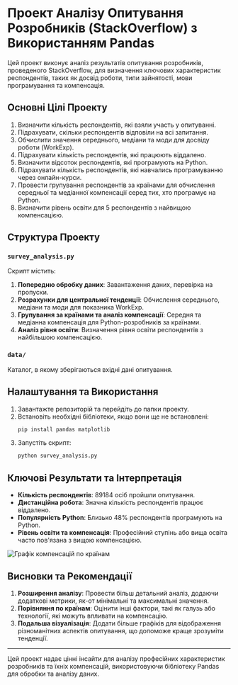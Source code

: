 
# Проект Аналізу Опитування Розробників (StackOverflow) з Використанням Pandas

Цей проект виконує аналіз результатів опитування розробників, проведеного StackOverflow, для визначення ключових характеристик респондентів, таких як досвід роботи, типи зайнятості, мови програмування та компенсація.

## Основні Цілі Проекту

1. Визначити кількість респондентів, які взяли участь у опитуванні.
2. Підрахувати, скільки респондентів відповіли на всі запитання.
3. Обчислити значення середнього, медіани та моди для досвіду роботи (WorkExp).
4. Підрахувати кількість респондентів, які працюють віддалено.
5. Визначити відсоток респондентів, які програмують на Python.
6. Підрахувати кількість респондентів, які навчались програмуванню через онлайн-курси.
7. Провести групування респондентів за країнами для обчислення середньої та медіанної компенсації серед тих, хто програмує на Python.
8. Визначити рівень освіти для 5 респондентів з найвищою компенсацією.

## Структура Проекту

### `survey_analysis.py`
Скрипт містить:
1. **Попередню обробку даних**: Завантаження даних, перевірка на пропуски.
2. **Розрахунки для центральної тенденції**: Обчислення середнього, медіани та моди для показника WorkExp.
3. **Групування за країнами та аналіз компенсації**: Середня та медіанна компенсація для Python-розробників за країнами.
4. **Аналіз рівня освіти**: Визначення рівня освіти респондентів з найбільшою компенсацією.

### `data/`
Каталог, в якому зберігаються вхідні дані опитування.

## Налаштування та Використання

1. Завантажте репозиторій та перейдіть до папки проекту.
2. Встановіть необхідні бібліотеки, якщо вони ще не встановлені:
   ```bash
   pip install pandas matplotlib
   ```
3. Запустіть скрипт:
   ```bash
   python survey_analysis.py
   ```

## Ключові Результати та Інтерпретація

- **Кількість респондентів**: 89184 осіб пройшли опитування.
- **Дистанційна робота**: Значна кількість респондентів працює віддалено.
- **Популярність Python**: Близько 48% респондентів програмують на Python.
- **Рівень освіти та компенсація**: Професійний ступінь або вища освіта часто пов'язана з вищою компенсацією.

![Графік компенсацій по країнам](images/compensation_by_country.png)

## Висновки та Рекомендації

1. **Розширення аналізу**: Провести більш детальний аналіз, додаючи додаткові метрики, як-от мінімальні та максимальні значення.
2. **Порівняння по країнам**: Оцінити інші фактори, такі як галузь або технології, які можуть впливати на компенсацію.
3. **Подальша візуалізація**: Додати більше графіків для відображення різноманітних аспектів опитування, що допоможе краще зрозуміти тенденції.

---

Цей проект надає цінні інсайти для аналізу професійних характеристик розробників та їхніх компенсацій, використовуючи бібліотеку Pandas для обробки та аналізу даних.
